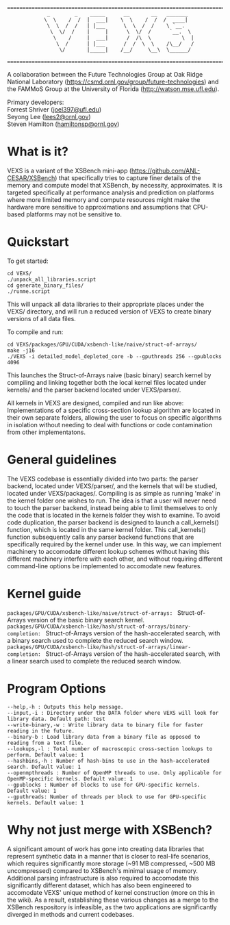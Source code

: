 ```
================================================================================
             _        _    _____      __       __   _______
            \  \    /  /  |  ___|    \  \    /  /  /  ____|
             \  \  /  /   | |___      \  \  /  /    \ `__.
              \  \/  /    |     |      \  \/  /      `__.  \
               \    /     |  ___|      /  /\  \          \  |
                \  /      | |___      /  /  \  \    /\__/   /
                 \/       |_____|    /__/     \__\  \______/

================================================================================
```

A collaboration between the Future Technologies Group at Oak Ridge National Laboratory (https://csmd.ornl.gov/group/future-technologies) and the FAMMoS Group at the University of Florida (http://watson.mse.ufl.edu).

Primary developers:  
Forrest Shriver (joel397@ufl.edu)  
Seyong Lee (lees2@ornl.gov)  
Steven Hamilton (hamiltonsp@ornl.gov)

# What is it?  
VEXS is a variant of the XSBench mini-app (https://github.com/ANL-CESAR/XSBench) that specifically tries to capture finer details of the memory and compute model that XSBench, by necessity, approximates. It is targeted specifically at performance analysis and prediction on platforms where more limited memory and compute resources might make the hardware more sensitive to approximations and assumptions that CPU-based platforms may not be sensitive to.

# Quickstart
To get started: 
```
cd VEXS/
./unpack_all_libraries.script
cd generate_binary_files/
./runme.script
```
This will unpack all data libraries to their appropriate places under the VEXS/ directory, and will run a reduced version of VEXS to create binary versions of all data files.

To compile and run:

```
cd VEXS/packages/GPU/CUDA/xsbench-like/naive/struct-of-arrays/
make -j16
./VEXS -i detailed_model_depleted_core -b --gputhreads 256 --gpublocks 4096
```

This launches the Struct-of-Arrays naive (basic binary) search kernel by compiling and linking together both the local kernel files located under kernels/ and the parser backend located under VEXS/parser/.

All kernels in VEXS are designed, compiled and run like above: Implementations of a specific cross-section lookup algorithm are located in their own separate folders, allowing the user to focus on specific algorithms in isolation without needing to deal with functions or code contamination from other implementatons.

# General guidelines
The VEXS codebase is essentially divided into two parts: the parser backend, located under VEXS/parser/, and the kernels that will be studied, located under VEXS/packages/. Compiling is as simple as running 'make' in the kernel folder one wishes to run. The idea is that a user will never need to touch the parser backend, instead being able to limit themselves to only the code that is located in the kernels folder they wish to examine. To avoid code duplication, the parser backend is designed to launch a call_kernels() function, which is located in the same kernel folder. This call_kernels() function subsequently calls any parser backend functions that are specifically required by the kernel under use. In this way, we can implement machinery to accomodate different lookup schemes without having this different machinery interfere with each other, and without requiring different command-line options be implemented to accomodate new features.

# Kernel guide

```packages/GPU/CUDA/xsbench-like/naive/struct-of-arrays: ``` Struct-of-Arrays version of the basic binary search kernel.  
```packages/GPU/CUDA/xsbench-like/hash/struct-of-arrays/binary-completion: ``` Struct-of-Arrays version of the hash-accelerated search, with a binary search used to complete the reduced search window.  
```packages/GPU/CUDA/xsbench-like/hash/struct-of-arrays/linear-completion: ``` Struct-of-Arrays version of the hash-accelerated search, with a linear search used to complete the reduced search window.  

# Program Options
```
--help,-h : Outputs this help message.
--input,-i : Directory under the DATA folder where VEXS will look for library data. Default path: test
--write-binary,-w : Write library data to binary file for faster reading in the future.
--binary-b : Load library data from a binary file as opposed to reading from a text file.
--lookups,-l : Total number of macroscopic cross-section lookups to perform. Default value: 1
--hashbins,-h : Number of hash-bins to use in the hash-accelerated search. Default value: 1
--openmpthreads : Number of OpenMP threads to use. Only applicable for OpenMP-specific kernels. Default value: 1
--gpublocks : Number of blocks to use for GPU-specific kernels. Default value: 1
--gputhreads: Number of threads per block to use for GPU-specific kernels. Default value: 1
```

# Why not just merge with XSBench?
A significant amount of work has gone into creating data libraries that represent synthetic data in a manner that is closer to real-life scenarios, which requires significantly more storage (~91 MB compressed, ~500 MB uncompressed) compared to XSBench's minimal usage of memory. Additional parsing infrastructure is also required to accomodate this significantly different dataset, which has also been engineered to accomodate VEXS' unique method of kernel construction (more on this in the wiki). As a result, establishing these various changes as a merge to the XSBench respository is infeasible, as the two applications are significantly diverged in methods and current codebases.
